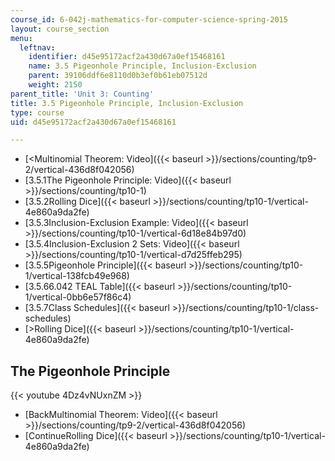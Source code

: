 ```yaml
---
course_id: 6-042j-mathematics-for-computer-science-spring-2015
layout: course_section
menu:
  leftnav:
    identifier: d45e95172acf2a430d67a0ef15468161
    name: 3.5 Pigeonhole Principle, Inclusion-Exclusion
    parent: 39106ddf6e8110d0b3ef0b61eb07512d
    weight: 2150
parent_title: 'Unit 3: Counting'
title: 3.5 Pigeonhole Principle, Inclusion-Exclusion
type: course
uid: d45e95172acf2a430d67a0ef15468161

---
```


*   [<Multinomial Theorem: Video]({{< baseurl >}}/sections/counting/tp9-2/vertical-436d8f042056)
*   [3.5.1The Pigeonhole Principle: Video]({{< baseurl >}}/sections/counting/tp10-1)
*   [3.5.2Rolling Dice]({{< baseurl >}}/sections/counting/tp10-1/vertical-4e860a9da2fe)
*   [3.5.3Inclusion-Exclusion Example: Video]({{< baseurl >}}/sections/counting/tp10-1/vertical-6d18e84b97d0)
*   [3.5.4Inclusion-Exclusion 2 Sets: Video]({{< baseurl >}}/sections/counting/tp10-1/vertical-d7d25ffeb295)
*   [3.5.5Pigeonhole Principle]({{< baseurl >}}/sections/counting/tp10-1/vertical-138fcb49e968)
*   [3.5.66.042 TEAL Table]({{< baseurl >}}/sections/counting/tp10-1/vertical-0bb6e57f86c4)
*   [3.5.7Class Schedules]({{< baseurl >}}/sections/counting/tp10-1/class-schedules)
*   [\>Rolling Dice]({{< baseurl >}}/sections/counting/tp10-1/vertical-4e860a9da2fe)

The Pigeonhole Principle
------------------------

{{< youtube 4Dz4vNUxnZM >}}

*   [BackMultinomial Theorem: Video]({{< baseurl >}}/sections/counting/tp9-2/vertical-436d8f042056)
*   [ContinueRolling Dice]({{< baseurl >}}/sections/counting/tp10-1/vertical-4e860a9da2fe)